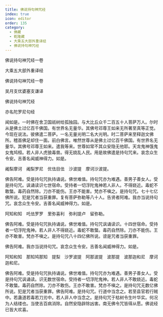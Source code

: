```yaml
---
title: 佛说持句神咒经
index: true
icon: editor
order: 135
category:
  - 佛藏
  - 乾隆藏
  - 大乘五大部外重译经
  - 佛说持句神咒经
---
```


佛说持句神咒经一卷  

大乘五大部外重译经  

佛说持句神咒经一卷  

吴月支优婆塞支谦译  

佛说持句神咒经  

亦名陀罗尼句经  

闻如是。一时佛在舍卫国祇树给孤独园。与大比丘众千二百五十人菩萨万人。尔时从是佛土过亿百千佛国。有世界名无量华。其佛号邓尊王如来无所著至真等正觉。今现在说法。彼佛遣二菩萨。一名无量光明二名大光明。时二菩萨来至释迦文佛所。稽首佛足却住一面。前白佛言。唯然世尊从是佛土过亿百千佛国。有世界名无量华。其佛号邓尊王如来。遣我等来。世尊如常不其众安隐无他耶。天龙鬼神饿鬼女鬼鸠桓。若人非人虎狼毒兽。得无娆乱人民。用是故佛遣是持句咒来。哀念众生令安。吉善名闻威神得力。如是。  

阇梨摩诃　阇梨罗尼　优佉目佉　沙波提　摩诃沙波提。  

佛告阿难。受是持句咒执持诵说。佛世难值。持句咒亦为难遇。善男子善女人。受是持句咒。讽诵读识七世宿命。受持者一切浮陀鬼神若人非人。不得娆近。毒蛇不敢螫。毒药自然除。刀亦不能伤。王亦不能害。梵亦不嗔之。是持句咒。七十七亿佛所说。犯是咒者当获重罪。复有菩萨弥勒等八十人。告贤者阿难。我亦当说持句咒。哀念众生令安。吉善名闻威神得力。如是。  

阿知和知　吒佉罗罗　里弥喜利　弥利提卢　留弥勒。  

佛告阿难。受是持句咒执持诵说。佛世难值。持句咒讽诵读识。十四世宿命。受持者一切浮陀鬼神。若人非人不得娆近。毒蛇不敢螫。毒药自然除。刀亦不能伤。王亦不敢害。梵亦不嗔之。是持句咒八十四亿佛所说。谤是咒者当获重罪。  

佛告阿难。我亦当说持句咒。哀念众生令安。吉善名闻威神得力。如是。  

阿知和知　那知鸠那知　提梨　沙罗波提　阿那波提　波那提　波那迦和尼　摩诃迦和尼。  

佛告阿难。受是持句咒执持诵说。佛世难值。持句咒亦为难遇。善男子善女人。受是持句咒讽诵读。识无数世宿命。受持者一切浮陀鬼神。若人非人不敢娆近。毒蛇不敢螫。毒药自然除。刀亦不敢伤。王亦不敢害。梵亦不嗔之。是持句咒无数亿佛所说。犯是咒者当获重罪。佛告阿难。是持句咒。行道中当念之。若至县官若行贼中。若蛊道若毒若刀刃中。若人非人中当念之。是持句咒于枯树令生叶华实。何况为人结缕也。当使吉百病消除。自然安隐辟除凶害。南无佛令咒皆得从愿。佛说经已皆大欢喜。  
